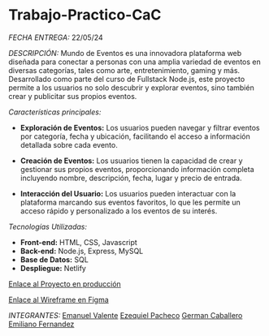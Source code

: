 # Trabajo-Practico-CaC

_FECHA ENTREGA:_
22/05/24

_DESCRIPCIÓN:_
Mundo de Eventos es una innovadora plataforma web diseñada para conectar a personas con una amplia variedad de eventos en diversas categorías, tales como arte, entretenimiento, gaming y más. Desarrollado como parte del curso de Fullstack Node.js, este proyecto permite a los usuarios no solo descubrir y explorar eventos, sino también crear y publicitar sus propios eventos.

_Características principales:_

- **Exploración de Eventos:** Los usuarios pueden navegar y filtrar eventos por categoría, fecha y ubicación, facilitando el acceso a información detallada sobre cada evento.

- **Creación de Eventos:** Los usuarios tienen la capacidad de crear y gestionar sus propios eventos, proporcionando información completa incluyendo nombre, descripción, fecha, lugar y precio de entrada.

- **Interacción del Usuario:** Los usuarios pueden interactuar con la plataforma marcando sus eventos favoritos, lo que les permite un acceso rápido y personalizado a los eventos de su interés.

_Tecnologías Utilizadas:_

- **Front-end:** HTML, CSS, Javascript
- **Back-end:** Node.js, Express, MySQL
- **Base de Datos:** SQL
- **Despliegue:** Netlify

[Enlace al Proyecto en producción](https://mundodeeventos.netlify.app/)

[Enlace al Wireframe en Figma](https://www.figma.com/design/nG3RAjIih1IJRnExXw9WYa/Ciudad-Eventos?node-id=8-104&t=Wibd6luLA7lFy5fL-1)

_INTEGRANTES:_
[Emanuel Valente](https://www.linkedin.com/in/emanuel-valente/)
[Ezequiel Pacheco](https://www.linkedin.com/in/EzePacheco/)
[German Caballero](https://www.linkedin.com/in/german-caballero-89371614a/)
[Emiliano Fernandez](https://www.linkedin.com/in/fern%C3%A1ndez-emiliano-796403289/)
